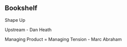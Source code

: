 ## Bookshelf 

Shape Up

Upstream - Dan Heath 

Managing Product = Managing Tension - Marc Abraham 


